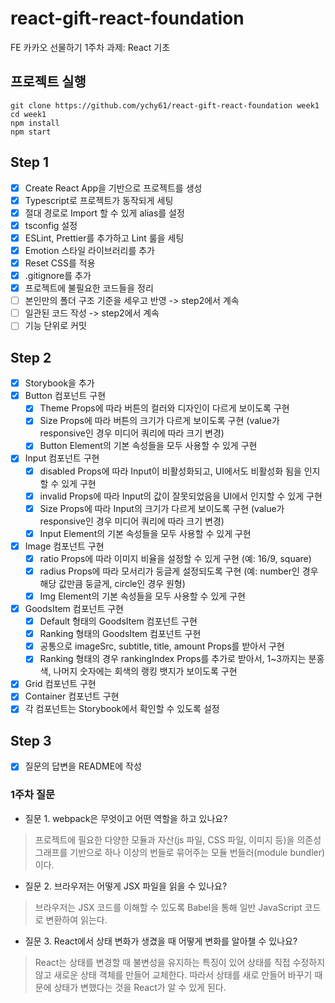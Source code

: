 # react-gift-react-foundation
FE 카카오 선물하기 1주차 과제: React 기초
## 프로젝트 실행
```
git clone https://github.com/ychy61/react-gift-react-foundation week1
cd week1
npm install
npm start
```

## Step 1

- [X] Create React App을 기반으로 프로젝트를 생성
- [X] Typescript로 프로젝트가 동작되게 세팅
- [X] 절대 경로로 Import 할 수 있게 alias를 설정
- [X] tsconfig 설정
- [X] ESLint, Prettier를 추가하고 Lint 룰을 세팅
- [X] Emotion 스타일 라이브러리를 추가
- [X] Reset CSS를 적용
- [X] .gitignore를 추가
- [X] 프로젝트에 불필요한 코드들을 정리
- [ ] 본인만의 폴더 구조 기준을 세우고 반영 -> step2에서 계속
- [ ] 일관된 코드 작성 -> step2에서 계속
- [ ] 기능 단위로 커밋

## Step 2

- [X] Storybook을 추가
- [X] Button 컴포넌트 구현
  - [X] Theme Props에 따라 버튼의 컬러와 디자인이 다르게 보이도록 구현
  - [X] Size Props에 따라 버튼의 크기가 다르게 보이도록 구현 (value가 responsive인 경우 미디어 쿼리에 따라 크기 변경)
  - [X] Button Element의 기본 속성들을 모두 사용할 수 있게 구현
- [X] Input 컴포넌트 구현
  - [X] disabled Props에 따라 Input이 비활성화되고, UI에서도 비활성화 됨을 인지할 수 있게 구현
  - [X] invalid Props에 따라 Input의 값이 잘못되었음을 UI에서 인지할 수 있게 구현
  - [X] Size Props에 따라 Input의 크기가 다르게 보이도록 구현 (value가 responsive인 경우 미디어 쿼리에 따라 크기 변경)
  - [X] Input Element의 기본 속성들을 모두 사용할 수 있게 구현
- [X] Image 컴포넌트 구현
  - [X] ratio Props에 따라 이미지 비율을 설정할 수 있게 구현 (예: 16/9, square)
  - [X] radius Props에 따라 모서리가 둥글게 설정되도록 구현 (예: number인 경우 해당 값만큼 둥글게, circle인 경우 원형)
  - [X] Img Element의 기본 속성들을 모두 사용할 수 있게 구현
- [X] GoodsItem 컴포넌트 구현
  - [X] Default 형태의 GoodsItem 컴포넌트 구현
  - [X] Ranking 형태의 GoodsItem 컴포넌트 구현
  - [X] 공통으로 imageSrc, subtitle, title, amount Props를 받아서 구현
  - [X] Ranking 형태의 경우 rankingIndex Props를 추가로 받아서, 1~3까지는 분홍색, 나머지 숫자에는 회색의 랭킹 뱃지가 보이도록 구현
- [X] Grid 컴포넌트 구현
- [X] Container 컴포넌트 구현
- [X] 각 컴포넌트는 Storybook에서 확인할 수 있도록 설정

## Step 3

- [X] 질문의 답변을 README에 작성

### 1주차 질문

- 질문 1. webpack은 무엇이고 어떤 역할을 하고 있나요?
>프로젝트에 필요한 다양한 모듈과 자산(js 파일, CSS 파일, 이미지 등)을 의존성 그래프를 기반으로 하나 이상의 번들로 묶어주는 모듈 번들러(module bundler)이다.
- 질문 2. 브라우저는 어떻게 JSX 파일을 읽을 수 있나요?
>브라우저는 JSX 코드를 이해할 수 있도록 Babel을 통해 일반 JavaScript 코드로 변환하여 읽는다.
- 질문 3. React에서 상태 변화가 생겼을 때 어떻게 변화를 알아챌 수 있나요?
>React는 상태를 변경할 때 불변성을 유지하는 특징이 있어 상태를 직접 수정하지 않고 새로운 상태 객체를 만들어 교체한다. 따라서 상태를 새로 만들어 바꾸기 때문에 상태가 변했다는 것을 React가 알 수 있게 된다.
